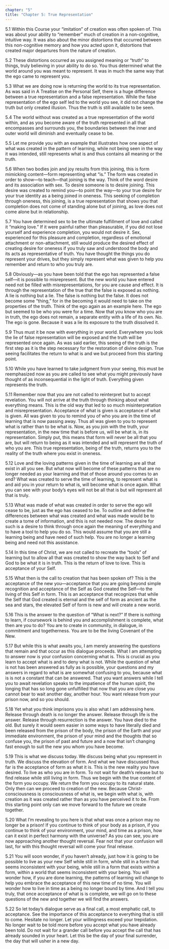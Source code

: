 ```yaml
---
chapter: "5"
title: "Chapter 5: True Representation"
---
```


5.1 Within this Course your “imitation” of creation was often spoken of.
This was about your ability to “remember” much of creation in a
non-cognitive, intuitive way. It was also about the minor distortions
that occurred between this non-cognitive memory and how you acted upon
it, distortions that created major departures from the nature of
creation.

5.2 These distortions occurred as you assigned meaning or “truth” to
things, truly believing in your ability to do so. You thus determined
what the world around you was meant to represent. It was in much the
same way that the ego came to represent you.

5.3 What we are doing now is returning the world to its true
representation. As was said in A Treatise on the Personal Self, there is
a huge difference between a true representation and a false
representation. While the false representation of the ego self led to
the world you see, it did not change the truth but only created
illusion. Thus the truth is still available to be seen.

5.4 The world without was created as a true representation of the world
within, and as you become aware of the truth represented in all that
encompasses and surrounds you, the boundaries between the inner and
outer world will diminish and eventually cease to be.

5.5 Let me provide you with an example that illustrates how one aspect
of what was created in the pattern of learning, while not being seen in
the way it was intended, still represents what is and thus contains all
meaning or the truth.

5.6 When two bodies join and joy results from this joining, this is form
mimicking content—form representing what “is.” The form was created in
order to show—to teach—that joining is the way. Think of the word desire
and its association with sex. To desire someone is to desire joining.
This desire was created to remind you—to point the way—to your true
desire for your true identity as a being joined in oneness. This seeking
of completion through oneness, this joining, is a true representation
that shows you that completion does not come of standing alone but of
joining, as love does not come alone but in relationship.

5.7 You have determined sex to be the ultimate fulfillment of love and
called it “making love.” If it were painful rather than pleasurable, if
you did not lose yourself and experience completion, you would not
desire it. Sex, experienced for this pleasure and completion, regardless
of emotional attachment or non-attachment, still would produce the
desired effect of creating desire for oneness if you truly saw and
understood the body and its acts as representative of truth. You have
thought the things you do represent your drives, but they simply
represent what was given to help you remember and return to who you
truly are.

5.8 Obviously—as you have been told that the ego has represented a false
self—it is possible to misrepresent. But the new world you have entered
need not be filled with misrepresentations, for you are cause and
effect. It is through the representation of the true that the false is
exposed as nothing. A lie is nothing but a lie. The false is nothing but
the false. It does not become some “thing,” for in the becoming it would
need to take on the properties of the truth. Think of the ego again as
an example here. The ego but seemed to be who you were for a time. Now
that you know who you are in truth, the ego does not remain, a separate
entity with a life of its own. No. The ego is gone. Because it was a lie
its exposure to the truth dissolved it.

5.9 Thus must it be now with everything in your world. Everywhere you
look the lie of false representation will be exposed and the truth will
be represented once again. As was said earlier, this seeing of the truth
is the first step as it is the step necessary for the restoration of
divine design. True seeing facilitates the return to what is and we but
proceed from this starting point.

5.10 While you have learned to take judgment from your seeing, this must
be reemphasized now as you are called to see what you might previously
have thought of as inconsequential in the light of truth. Everything
given represents the truth.

5.11 Remember now that you are not called to reinterpret but to accept
revelation. You will not arrive at the truth through thinking about what
everything means. This is the old way that led to so much
misinterpretation and misrepresentation. Acceptance of what is given is
acceptance of what is given. All was given to you to remind you of who
you are in the time of learning that is now passing away. Thus all was
given to you to represent what is rather than to be what is. Now, as you
join with the truth, your representation, in the new time that is before
us, will be what is, in its representation. Simply put, this means that
form will never be all that you are, but will return to being as it was
intended and will represent the truth of who you are. This true
representation, being of the truth, returns you to the reality of the
truth where you exist in oneness.

5.12 Love and the loving patterns given in the time of learning are all
that exist in all you see. But what now will become of these patterns
that are no longer needed as your learning and that of those around you
comes to an end? What was created to serve the time of learning, to
represent what is and aid you in your return to what is, will become
what is once again. What you can see with your body’s eyes will not be
all that is but will represent all that is truly.

5.13 What was made of what was created in order to serve the ego will
cease to be, just as the ego has ceased to be. To outline and define the
differences between what was created and what was made would be to
create a tome of information, and this is not needed now. The desire for
such is a desire to think through once again the meaning of everything
and to have a tool to help you do so. This would assume that you are
still a learning being and have need of such help. You are no longer a
learning being and need not this assistance.

5.14 In this time of Christ, we are not called to recreate the “tools”
of learning but to allow all that was created to show the way back to
Self and God to be what it is in truth. This is the return of love to
love. This is acceptance of your Self.

5.15 What then is the call to creation that has been spoken of? This is
the acceptance of the new you—acceptance that you are going beyond
simple recognition and acceptance of the Self as God created the Self—to
the living of this Self in form. This is an acceptance that recognizes
that while the Self that God created is eternal and the self of form as
ancient as the sea and stars, the elevated Self of form is new and will
create a new world.

5.16 This is the answer to the question of “What is next?” If there is
nothing to learn, if coursework is behind you and accomplishment is
complete, what then are you to do? You are to create in community, in
dialogue, in commitment and togetherness. You are to be the living
Covenant of the New.

5.17 But while this is what awaits you, I am merely answering the
questions that remain and that occur as this dialogue proceeds. What I
am attempting to answer now is your confusion concerning what is. This
is crucial as you learn to accept what is and to deny what is not. While
the question of what is not has been answered as fully as is possible,
your questions and my answers in regard to what is are somewhat
confusing to you, because what is is not a constant that can be
answered. That you want answers while I tell you to await revelation
speaks to the impatience of the human spirit, the longing that has so
long gone unfulfilled that now that you are close you cannot bear to
wait another day, another hour. You want release from your prison now,
and so you should.

5.18 Yet what you think imprisons you is also what I am addressing here.
Release through death is no longer the answer. Release through life is
the answer. Release through resurrection is the answer. You have died to
the old. But surely it would seem easier in some ways to have literally
died and been released from the prison of the body, the prison of the
Earth and your immediate environment, the prison of your mind and the
thoughts that so confuse you, the prison of past and future and a now
that isn’t changing fast enough to suit the new you whom you have
become.

5.19 This is what we discuss today. We discuss being what you represent
in truth. We discuss the elevation of form. And what we have discussed
thus far is the acceptance of form as what it is. This is the new
reality you have desired. To live as who you are in form. To not wait
for death’s release but to find release while still living in form. Thus
we begin with the true content of the form you occupy. We return the
form you occupy to its natural state. Only then can we proceed to
creation of the new. Because Christ-consciousness is consciousness of
what is, we begin with what is, with creation as it was created rather
than as you have perceived it to be. From this starting point only can
we move forward to the future we create together.

5.20 What I’m revealing to you here is that what was once a prison may
no longer be a prison! If you continue to think of your body as a
prison, if you continue to think of your environment, your mind, and
time as a prison, how can it exist in perfect harmony with the universe?
As you can see, you are now approaching another thought reversal. Fear
not that your confusion will last, for with this thought reversal will
come your final release.

5.21 You will soon wonder, if you haven’t already, just how it is going
to be possible to live as your new Self while still in form, while still
in a form that seems inconsistent with your being, while still in a form
that exists within a form, within a world that seems inconsistent with
your being. You will wonder how, if you are done learning, the patterns
of learning will change to help you embrace the acceptance of this new
time of no time. You will wonder how to live in time as a being no
longer bound by time. And I tell you truly, that once acceptance of what
is is complete, we will go on to these questions of the new and together
we will find the answers.

5.22 So let today’s dialogue serve as a final call, a most emphatic
call, to acceptance. See the importance of this acceptance to everything
that is still to come. Hesitate no longer. Let your willingness exceed
your trepidation. No longer wait to be told more before you accept what
you have already been told. Do not wait for a grander call before you
accept the call that has already sounded in your heart. Let this be the
day of your final surrender, the day that will usher in a new day.

